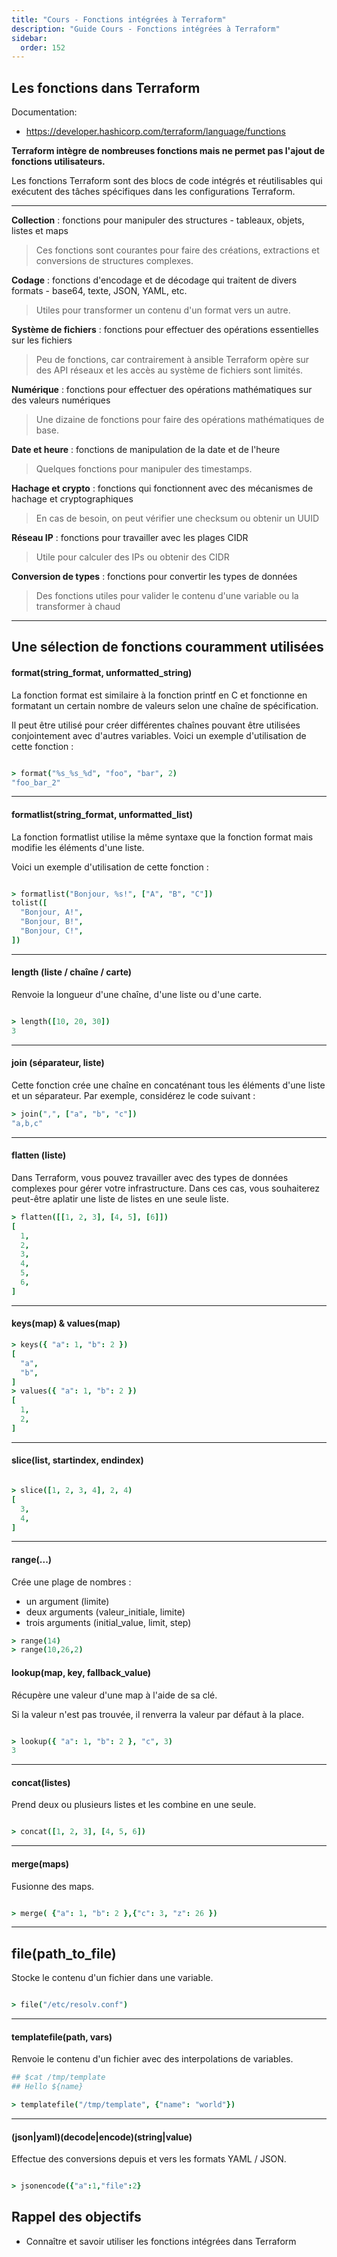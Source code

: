```yaml
---
title: "Cours - Fonctions intégrées à Terraform"
description: "Guide Cours - Fonctions intégrées à Terraform"
sidebar:
  order: 152
---
```



## Les fonctions dans Terraform 

Documentation: 
* https://developer.hashicorp.com/terraform/language/functions

**Terraform intègre de nombreuses fonctions mais ne permet pas l'ajout de fonctions utilisateurs.**

Les fonctions Terraform sont des blocs de code intégrés et réutilisables qui exécutent des tâches spécifiques dans les configurations Terraform. 

---

**Collection** : fonctions pour manipuler des structures - tableaux, objets, listes et maps

> Ces fonctions sont courantes pour faire des créations, extractions et conversions de structures complexes. 

**Codage** : fonctions d'encodage et de décodage qui traitent de divers formats - base64, texte, JSON, YAML, etc.

> Utiles pour transformer un contenu d'un format vers un autre. 

**Système de fichiers** : fonctions pour effectuer des opérations essentielles sur les fichiers

> Peu de fonctions, car contrairement à ansible Terraform opère sur des API réseaux et les accès au système de fichiers sont limités.

**Numérique** : fonctions pour effectuer des opérations mathématiques sur des valeurs numériques

> Une dizaine de fonctions pour faire des opérations mathématiques de base.

**Date et heure** : fonctions de manipulation de la date et de l'heure

> Quelques fonctions pour manipuler des timestamps.

**Hachage et crypto** : fonctions qui fonctionnent avec des mécanismes de hachage et cryptographiques

> En cas de besoin, on peut vérifier une checksum ou obtenir un UUID

**Réseau IP** : fonctions pour travailler avec les plages CIDR

> Utile pour calculer des IPs ou obtenir des CIDR

**Conversion de types** : fonctions pour convertir les types de données

> Des fonctions utiles pour valider le contenu d'une variable ou la transformer à chaud

---

## Une sélection de fonctions couramment utilisées 

#### format(string_format, unformatted_string)
La fonction format est similaire à la fonction printf en C et fonctionne en formatant un certain nombre de valeurs selon une chaîne de spécification.

Il peut être utilisé pour créer différentes chaînes pouvant être utilisées conjointement avec d'autres variables. Voici un exemple d'utilisation de cette fonction :

```coffeescript

> format("%s_%s_%d", "foo", "bar", 2) 
"foo_bar_2"

```
---

#### formatlist(string_format, unformatted_list)
La fonction formatlist utilise la même syntaxe que la fonction format mais modifie les éléments d'une liste.

Voici un exemple d'utilisation de cette fonction :

```coffeescript

> formatlist("Bonjour, %s!", ["A", "B", "C"])
tolist([
  "Bonjour, A!",
  "Bonjour, B!",
  "Bonjour, C!",
])

```
---

#### length (liste / chaîne / carte)
Renvoie la longueur d'une chaîne, d'une liste ou d'une carte.

```coffeescript

> length([10, 20, 30])
3
```

---

#### join (séparateur, liste)
Cette fonction crée une chaîne en concaténant tous les éléments d'une liste et un séparateur. Par exemple, considérez le code suivant :

```coffeescript
> join(",", ["a", "b", "c"])
"a,b,c"
```

---

#### flatten (liste)
Dans Terraform, vous pouvez travailler avec des types de données complexes pour gérer votre infrastructure. Dans ces cas, vous souhaiterez peut-être aplatir une liste de listes en une seule liste.

```coffeescript
> flatten([[1, 2, 3], [4, 5], [6]])
[
  1,
  2,
  3,
  4,
  5,
  6,
]

```
---

#### keys(map) & values(map)

```coffeescript
> keys({ "a": 1, "b": 2 })
[
  "a",
  "b",
]
> values({ "a": 1, "b": 2 })
[
  1,
  2,
]
```
---

#### slice(list, startindex, endindex)

```coffeescript

> slice([1, 2, 3, 4], 2, 4)
[
  3,
  4,
]
```

---

#### range(...)

Crée une plage de nombres :

* un argument (limite)
* deux arguments (valeur_initiale, limite)
* trois arguments (initial_value, limit, step)

```coffeescript
> range(14)
> range(10,26,2)

```

#### lookup(map, key, fallback_value)

Récupère une valeur d'une map à l'aide de sa clé. 

Si la valeur n'est pas trouvée, il renverra la valeur par défaut à la place.

```coffeescript

> lookup({ "a": 1, "b": 2 }, "c", 3)
3

```
---

#### concat(listes)

Prend deux ou plusieurs listes et les combine en une seule.

```coffeescript

> concat([1, 2, 3], [4, 5, 6])

```

---

#### merge(maps)

Fusionne des maps.

```coffeescript

> merge( {"a": 1, "b": 2 },{"c": 3, "z": 26 }) 

```

---

## file(path_to_file)

Stocke le contenu d'un fichier dans une variable.

```coffeescript

> file("/etc/resolv.conf") 

```

--- 

#### templatefile(path, vars)

Renvoie le contenu d'un fichier avec des interpolations de variables.

```coffeescript
## $cat /tmp/template 
## Hello ${name}

> templatefile("/tmp/template", {"name": "world"})

```

---

#### (json|yaml)(decode|encode)(string|value) 

Effectue des conversions depuis et vers les formats YAML / JSON.

```coffeescript

> jsonencode({"a":1,"file":2}

```

## Rappel des objectifs 
- Connaître et savoir utiliser les fonctions intégrées dans Terraform 



